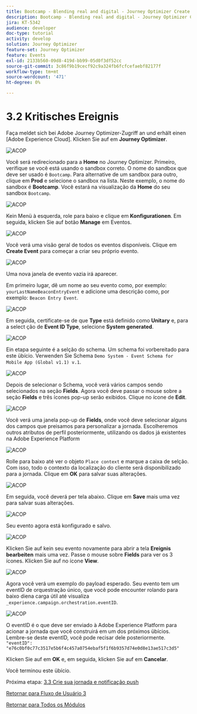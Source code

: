 ```yaml
---
title: Bootcamp - Blending real and digital - Journey Optimizer Create your event - Brasilien
description: Bootcamp - Blending real and digital - Journey Optimizer Create your event - Brasilien
jira: KT-5342
audience: developer
doc-type: tutorial
activity: develop
solution: Journey Optimizer
feature-set: Journey Optimizer
feature: Events
exl-id: 2133b560-09d8-419d-bb99-05d0f3df52cc
source-git-commit: 3c86f9b19cecf92c9a324fb6fcfcefaebf82177f
workflow-type: tm+mt
source-wordcount: '471'
ht-degree: 0%

---
```


# 3.2 Kritisches Ereignis

Faça meldet sich bei Adobe Journey Optimizer-Zugriff an und erhält einen [Adobe Experience Cloud]. Klicken Sie auf em **Journey Optimizer**.

![ACOP](./images/acophome.png)

Você será redirecionado para a **Home** no Journey Optimizer. Primeiro, verifique se você está usando o sandbox correto. O nome do sandbox que deve ser usado é `Bootcamp`. Para alternative de um sandbox para outro, clique em **Prod** e selecione o sandbox na lista. Neste exemplo, o nome do sandbox é **Bootcamp**. Você estará na visualização da **Home** do seu sandbox `Bootcamp`.

![ACOP](./images/acoptriglp.png)

Kein Menü à esquerda, role para baixo e clique em **Konfigurationen**. Em seguida, klicken Sie auf botão **Manage** em Eventos.

![ACOP](./images/acopmenu.png)

Você verá uma visão geral de todos os eventos disponíveis. Clique em **Create Event** para começar a criar seu próprio evento.

![ACOP](./images/emptyevent.png)

Uma nova janela de evento vazia irá aparecer.

Em primeiro lugar, dê um nome ao seu evento como, por exemplo: `yourLastNameBeaconEntryEvent` e adicione uma descrição como, por exemplo: `Beacon Entry Event`.

![ACOP](./images/eventdescription.png)

Em seguida, certificate-se de que **Type** está definido como **Unitary** e, para a select ção de **Event ID Type**, selecione **System generated**.

![ACOP](./images/eventidtype.png)

Ein etapa seguinte é a selção do schema. Um schema foi vorbereitado para este übício. Verwenden Sie Schema `Demo System - Event Schema for Mobile App (Global v1.1) v.1`.

![ACOP](./images/eventschema.png)

Depois de selecionar o Schema, você verá vários campos sendo selecionados na seção **Fields**. Agora você deve passar o mouse sobre a seção **Fields** e três ícones pop-up serão exibidos. Clique no ícone de **Edit**.

![ACOP](./images/eventpayload.png)

Você verá uma janela pop-up de **Fields**, onde você deve selecionar alguns dos campos que preisamos para personalizar a jornada. Escolheremos outros atributos de perfil posteriormente, utilizando os dados já existentes na Adobe Experience Platform

![ACOP](./images/eventfields.png)

Rolle para baixo até ver o objeto `Place context` e marque a caixa de selção. Com isso, todo o contexto da localização do cliente será disponibilizado para a jornada. Clique em **OK** para salvar suas alterações.

![ACOP](./images/eventpayloadbr.png)

Em seguida, você deverá per tela abaixo. Clique em **Save** mais uma vez para salvar suas alterações.

![ACOP](./images/eventsave.png)

Seu evento agora está konfigurado e salvo.

![ACOP](./images/eventdone.png)

Klicken Sie auf kein seu evento novamente para abrir a tela **Ereignis bearbeiten** mais uma vez. Passe o mouse sobre **Fields** para ver os 3 ícones. Klicken Sie auf no ícone **View**.

![ACOP](./images/viewevent.png)

Agora você verá um exemplo do payload esperado.
Seu evento tem um eventID de orquestração único, que você pode encounter rolando para baixo diena carga útil até visualiza `_experience.campaign.orchestration.eventID`.

![ACOP](./images/payloadeventID.png)

O eventID é o que deve ser enviado à Adobe Experience Platform para acionar a jornada que você construirá em um dos próximos übícios. Lembre-se deste eventID, você pode recisar dele posteriormente.
`"eventID": "e76c0bf0c77c3517e5b6f4c457a0754ebaf5f1f6b9357d74e0d8e13ae517c3d5"`

Klicken Sie auf em **OK** e, em seguida, klicken Sie auf em **Cancelar**.

Você terminou este übício.

Próxima etapa: [3.3 Crie sua jornada e notificação push](./ex3.md)

[Retornar para Fluxo de Usuário 3](./uc3.md)

[Retornar para Todos os Módulos](../../overview.md)
